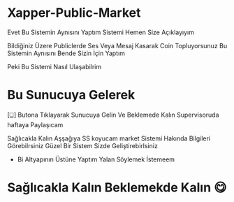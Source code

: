 # Xapper-Public-Market

Evet Bu Sistemin Aynısını Yaptım Sistemi Hemen Size Açıklayıyım

Bildiğiniz Üzere Publiclerde Ses Veya Mesaj Kasarak Coin Topluyorsunuz Bu Sistemin Aynısını Bende Sizin İçin Yaptım

Peki Bu Sistemi Nasıl Ulaşabilrim

# Bu Sunucuya Gelerek

[[◻️]](https://discord.gg/vgeEAaTfHQ) Butona Tıklayarak Sunucuya Gelin Ve Beklemede Kalın Supervisoruda haftaya Paylaşıcam

Sağlıcakla Kalın Aşşağıya SS koyucam market Sistemi Hakında Bilgileri Görebilrsiniz Güzel Bir Sistem Sizde Geliştirebirlsiniz

+ Bi Altyapının Üstüne  Yaptım Yalan Söylemek İstemeem 

# Sağlıcakla Kalın Beklemekde Kalın 😋
